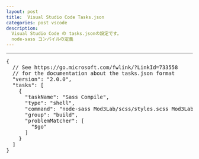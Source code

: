 ```yaml
---
layout: post
title:  Visual Studio Code Tasks.json
categories: post vscode
description:
  Visual Studio Code の tasks.jsonの設定です。
  node-sass コンパイルの定義
---
```


----
<pre>
{
  // See https://go.microsoft.com/fwlink/?LinkId=733558
  // for the documentation about the tasks.json format
  "version": "2.0.0",
  "tasks": [
    {
      "taskName": "Sass Compile",
      "type": "shell",
      "command": "node-sass Mod3Lab/scss/styles.scss Mod3Lab/css/styles.css",
      "group": "build",
      "problemMatcher": [
        "$go"
      ]
    }
  ]
}
</pre>